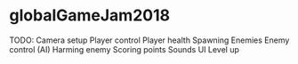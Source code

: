 # globalGameJam2018

TODO:
Camera setup
Player control
Player health
Spawning Enemies
Enemy control (AI)
Harming enemy
Scoring points
Sounds
UI
Level up
